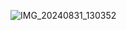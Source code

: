 ![IMG_20240831_130352](https://github.com/user-attachments/assets/d68dc6bd-5158-488e-9a03-c53a541b942e)

